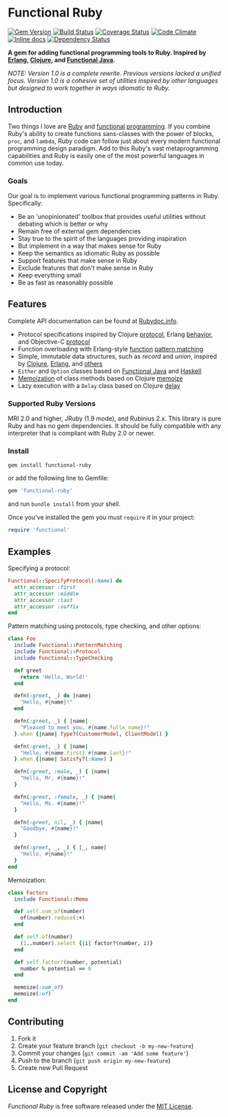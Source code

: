 # Functional Ruby
[![Gem Version](https://badge.fury.io/rb/functional-ruby.png)](http://badge.fury.io/rb/functional-ruby) [![Build Status](https://secure.travis-ci.org/jdantonio/functional-ruby.png)](https://travis-ci.org/jdantonio/functional-ruby?branch=master) [![Coverage Status](https://coveralls.io/repos/jdantonio/functional-ruby/badge.png)](https://coveralls.io/r/jdantonio/functional-ruby) [![Code Climate](https://codeclimate.com/github/jdantonio/functional-ruby.png)](https://codeclimate.com/github/jdantonio/functional-ruby) [![Inline docs](http://inch-ci.org/github/jdantonio/functional-ruby.png)](http://inch-ci.org/github/jdantonio/functional-ruby) [![Dependency Status](https://gemnasium.com/jdantonio/functional-ruby.png)](https://gemnasium.com/jdantonio/functional-ruby)

**A gem for adding functional programming tools to Ruby. Inspired by [Erlang](http://www.erlang.org/),
[Clojure](http://clojure.org/), and [Functional Java](http://functionaljava.org/).**

*NOTE: Version 1.0 is a complete rewrite. Previous versions lacked a unified
focus. Version 1.0 is a cohesive set of utilities inspired by other languages
but designed to work together in ways idiomatic to Ruby.*

## Introduction

Two things I love are [Ruby](http://www.ruby-lang.org/en/) and
[functional](https://en.wikipedia.org/wiki/Functional_programming)
[programming](http://c2.com/cgi/wiki?FunctionalProgramming).
If you combine Ruby's ability to create functions sans-classes with the power
of blocks, `proc`, and `lambda`, Ruby code can follow just about every modern functional
programming design paradigm. Add to this Ruby's vast metaprogramming capabilities
and Ruby is easily one of the most powerful languages in common use today.

### Goals

Our goal is to implement various functional programming patterns in Ruby. Specifically:

* Be an 'unopinionated' toolbox that provides useful utilities without debating which is better or why
* Remain free of external gem dependencies
* Stay true to the spirit of the languages providing inspiration
* But implement in a way that makes sense for Ruby
* Keep the semantics as idiomatic Ruby as possible
* Support features that make sense in Ruby
* Exclude features that don't make sense in Ruby
* Keep everything small
* Be as fast as reasonably possible

## Features

Complete API documentation can be found at [Rubydoc.info](http://rubydoc.info/github/jdantonio/functional-ruby/master/frames).

* Protocol specifications inspired by Clojure [protocol](http://clojure.org/protocols),
  Erlang [behavior](http://www.erlang.org/doc/design_principles/des_princ.html#id60128),
  and Objective-C [protocol](https://developer.apple.com/library/ios/documentation/Cocoa/Conceptual/ProgrammingWithObjectiveC/WorkingwithProtocols/WorkingwithProtocols.html)
* Function overloading with Erlang-style [function](http://erlang.org/doc/reference_manual/functions.html)
  [pattern matching](http://erlang.org/doc/reference_manual/patterns.html)
* Simple, immutable data structures, such as *record* and *union*, inspired by
  [Clojure](http://clojure.org/datatypes), [Erlang](http://www.erlang.org/doc/reference_manual/records.html),
  and [others](http://en.wikipedia.org/wiki/Union_type)
* `Either` and `Option` classes based on [Functional Java](http://functionaljava.org/) and [Haskell](https://hackage.haskell.org/package/base-4.2.0.1/docs/Data-Either.html)
* [Memoization](http://en.wikipedia.org/wiki/Memoization) of class methods based on Clojure [memoize](http://clojuredocs.org/clojure_core/clojure.core/memoize)
* Lazy execution with a `Delay` class based on Clojure [delay](http://clojuredocs.org/clojure_core/clojure.core/delay)

### Supported Ruby Versions

MRI 2.0 and higher, JRuby (1.9 mode), and Rubinius 2.x. This library is pure Ruby and has no gem dependencies.
It should be fully compatible with any interpreter that is compliant with Ruby 2.0 or newer.

### Install

```shell
gem install functional-ruby
```

or add the following line to Gemfile:

```ruby
gem 'functional-ruby'
```

and run `bundle install` from your shell.

Once you've installed the gem you must `require` it in your project:

```ruby
require 'functional'
```

## Examples

Specifying a protocol:

```ruby
Functional::SpecifyProtocol(:Name) do
  attr_accessor :first
  attr_accessor :middle
  attr_accessor :last
  attr_accessor :suffix
end
```

Pattern matching using protocols, type checking, and other options:

```ruby
class Foo
  include Functional::PatternMatching
  include Functional::Protocol
  include Functional::TypeChecking

  def greet
    return 'Hello, World!'
  end

  defn(:greet, _) do |name|
    "Hello, #{name}!"
  end

  defn(:greet, _) { |name|
    "Pleased to meet you, #{name.fulle_name}!"
  }.when {|name| Type?(CustomerModel, ClientModel) }

  defn(:greet, _) { |name|
    "Hello, #{name.first} #{name.last}!"
  }.when {|name| Satisfy?(:Name) }

  defn(:greet, :male, _) { |name|
    "Hello, Mr. #{name}!"
  }

  defn(:greet, :female, _) { |name|
    "Hello, Ms. #{name}!"
  }

  defn(:greet, nil, _) { |name|
    "Goodbye, #{name}!"
  }

  defn(:greet, _, _) { |_, name|
    "Hello, #{name}!"
  }
end
```

Memoization:

```ruby
class Factors
  include Functional::Memo

  def self.sum_of(number)
    of(number).reduce(:+)
  end

  def self.of(number)
    (1..number).select {|i| factor?(number, i)}
  end

  def self.factor?(number, potential)
    number % potential == 0
  end

  memoize(:sum_of)
  memoize(:of)
end
```

## Contributing

1. Fork it
2. Create your feature branch (`git checkout -b my-new-feature`)
3. Commit your changes (`git commit -am 'Add some feature'`)
4. Push to the branch (`git push origin my-new-feature`)
5. Create new Pull Request

## License and Copyright

*Functional Ruby* is free software released under the [MIT License](http://www.opensource.org/licenses/MIT).
